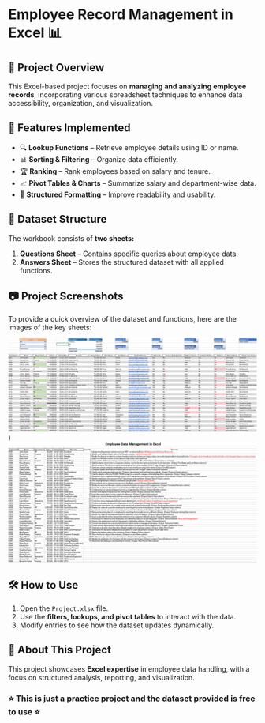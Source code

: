 # Employee Record Management in Excel 📊  

## 📌 Project Overview  
This Excel-based project focuses on **managing and analyzing employee records**, incorporating various spreadsheet techniques to enhance data accessibility, organization, and visualization.  

## 🚀 Features Implemented  
- 🔍 **Lookup Functions** – Retrieve employee details using ID or name.  
- 📊 **Sorting & Filtering** – Organize data efficiently.  
- 🏆 **Ranking** – Rank employees based on salary and tenure.  
- 📈 **Pivot Tables & Charts** – Summarize salary and department-wise data.  
- 🎨 **Structured Formatting** – Improve readability and usability.  

## 📂 Dataset Structure  
The workbook consists of **two sheets:**  
1. **Questions Sheet** – Contains specific queries about employee data.  
2. **Answers Sheet** – Stores the structured dataset with all applied functions.  

## 📷 Project Screenshots  
To provide a quick overview of the dataset and functions, here are the images of the key sheets:  

![Questions Sheet](https://github.com/abhishek5371/Excel-Practice-Project/blob/main/answers.png)) 
![Answers Sheet](https://github.com/abhishek5371/Excel-Practice-Project/blob/main/questions%20and%20dataset.png)  

## 🛠 How to Use  
1. Open the `Project.xlsx` file.  
2. Use the **filters, lookups, and pivot tables** to interact with the data.  
3. Modify entries to see how the dataset updates dynamically.  

## 📜 About This Project  
This project showcases **Excel expertise** in employee data handling, with a focus on structured analysis, reporting, and visualization.  

### ⭐ This is just a practice project and the dataset provided is free to use ⭐  
